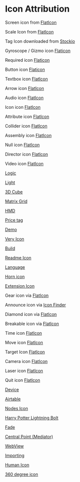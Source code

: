 # Icon Attribution

Screen icon from [FlatIcon](https://www.flaticon.com/free-icons/content-writing)

Scale Icon from [FlatIcon](https://www.flaticon.com/free-icons/scalability)

Tag Icon downloaded from [Stockio](https://www.stockio.com/free-icon/blossom-icon-set-tag)

Gyroscope / Gizmo icon [Flaticon](https://www.flaticon.com/free-icon/gyroscope_2923676)

Required icon [Flaticon](https://www.flaticon.com/free-icons/asterisk)

Button icon [Flaticon](https://www.flaticon.com/free-icons/button)

Textbox icon [FlatIcon](https://www.flaticon.com/free-icons/text)

Arrow icon [FlatIcon](https://www.flaticon.com/free-icons/my-location)

Audio icon [FlatIcon](https://www.flaticon.com/free-icons/sound-waves)

Icon icon [FlatIcon](https://www.flaticon.com/free-icons/more)

Attribute icon [FlatIcon](https://www.flaticon.com/free-icons/attribute)

Collider icon [FlatIcon](https://www.flaticon.com/free-icons/collide)

Assembly icon [FlatIcon](https://www.flaticon.com/free-icons/assembly)

Null icon [FlatIcon](https://www.flaticon.com/free-icons/null)

Director icon [FlatIcon](https://www.flaticon.com/free-icons/actor)

Video icon [FlatIcon](https://www.flaticon.com/free-icons/recording)

[Logic](https://www.flaticon.com/free-icons/logic)

[Light](https://www.flaticon.com/free-icons/christmas)

[3D Cube](https://www.flaticon.com/free-icons/hologram)

[Matrix Grid](https://www.flaticon.com/free-icons/virtual-reality-glasses)

[HMD](https://www.flaticon.com/free-icons/headset)

[Price tag](https://www.flaticon.com/free-icons/price)

[Demo](https://www.flaticon.com/free-icons/demo)

[Very Icon](https://www.veryicon.com/icons/application/application-and-product-feature-icons/autosave.html)

[Build](https://www.flaticon.com/free-icons/code)

[Readme Icon](https://www.iconfinder.com/icons/4375055/logo_readme_icon)

[Language](https://www.flaticon.com/free-icon/language_484633)

[Horn icon](https://www.iconfinder.com/icons/3890930/announce_horn_megaphone_news_trumpet_icon)

[Extension Icon](https://www.flaticon.com/free-icon/extension_4370965)

Gear icon via [FlatIcon](https://www.flaticon.com/free-icons/simplicity)

Announce icon via [Icon Finder](https://www.iconfinder.com/icons/3890930/announce_horn_megaphone_news_trumpet_icon)

Diamond icon via [FlatIcon](https://www.flaticon.com/free-icons/diamond)

Breakable icon via [FlatIcon](https://www.flaticon.com/free-icons/diamond)

Time icon [FlatIcon](https://www.flaticon.com/free-icons/clock)

Move icon [FlatIcon](https://www.flaticon.com/free-icons/moving)

Target Icon [FlatIcon](https://www.flaticon.com/free-icons/target)

Camera icon [FlatIcon](https://www.flaticon.com/free-icons/camera)

Laser icon [FlatIcon](https://www.flaticon.com/free-icons/space-gun)

Quit icon [FlatIcon](https://www.flaticon.com/free-icons/logout)

[Device](https://www.flaticon.com/free-icons/device)

[Airtable](https://www.google.com/url?sa=i&url=https%3A%2F%2Fairtable.com%2Fmarketplace%2FblkLEOEHY8jubkFyn%2Fmarkdown-editor&psig=AOvVaw38CgGxJTH4Hlqz6iZ94f7E&ust=1726902835494000&source=images&cd=vfe&opi=89978449&ved=0CBgQ3YkBahcKEwiwk5XN_NCIAxUAAAAAHQAAAAAQLA)

[Nodes Icon](https://www.pngwing.com/en/free-png-sdcxq/download)

[Harry Potter Lightning Bolt](https://www.clipartmax.com/download/m2i8K9G6b1m2K9d3_harry-potter-clip-art-free-harry-potter-lightning-bolt-png/)

[Fade](https://thenounproject.com/icon/fade-1536130/)

[Central Point (Mediator)](https://www.flaticon.com/free-icons/centralized)

[WebView](https://www.flaticon.com/free-icons/vr)

[Importing](https://www.flaticon.com/free-icons/import-goods)

[Human Icon](https://www.flaticon.com/free-icon/language_484633)

[360 degree icon](https://www.flaticon.com/free-icons/vr-glasses)